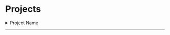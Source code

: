 # Projects

<details>
  <summary>Project Name</summary>
  
  # 🚀 Project Name
  
  *A short description of your project.*
  
  ## 📥 Installation  
  ```bash
  git clone https://github.com/yourusername/project-name.git
  cd project-name
  npm install  # or yarn install
  ```
  
  ## ⚡ Features  
  - 🔹 Feature 1  
  - 🔹 Feature 2  
  - 🔹 Feature 3  
  
  ## 🛠 Tech Stack  
  **Frontend:** React, Tailwind CSS  
  **Backend:** Node.js, Express  
  
  ## 📜 License  
  MIT License  

</details>

---
